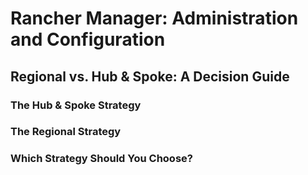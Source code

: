 # Rancher Manager: Administration and Configuration


## Regional vs. Hub & Spoke: A Decision Guide


### The Hub & Spoke Strategy


### The Regional Strategy


### Which Strategy Should You Choose?